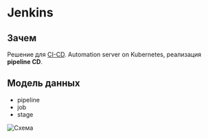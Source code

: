 # Jenkins

## Зачем

Решение для [CI-CD](../../arch/pattern/deployment/devops.md).
Automation server on Kubernetes, реализация __pipeline CD__.

## Модель данных

- pipeline
- job
- stage

![Схема](http://www.plantuml.com/plantuml/proxy?cache=no&src=https://raw.githubusercontent.com/daemon110282/daemon110282.github.io/master/technology/ci-cd/jenkins.puml)
